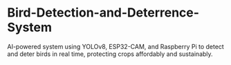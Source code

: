 # Bird-Detection-and-Deterrence-System
 AI-powered system using YOLOv8, ESP32-CAM, and Raspberry Pi to detect and deter birds in real time, protecting crops affordably and sustainably.
